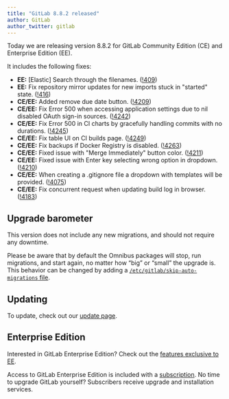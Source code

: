 ```yaml
---
title: "GitLab 8.8.2 released"
author: GitLab
author_twitter: gitlab
---
```


Today we are releasing version 8.8.2 for GitLab Community Edition (CE) and
Enterprise Edition (EE).

It includes the following fixes:

- **EE:** [Elastic] Search through the filenames. ([!409])
- **EE:** Fix repository mirror updates for new imports stuck in "started" state. ([!416])
- **CE/EE:** Added remove due date button. ([!4209])
- **CE/EE:** Fix Error 500 when accessing application settings due to nil disabled OAuth sign-in sources. ([!4242])
- **CE/EE:** Fix Error 500 in CI charts by gracefully handling commits with no durations. ([!4245])
- **CE/EE:** Fix table UI on CI builds page. ([!4249])
- **CE/EE:** Fix backups if Docker Registry is disabled. ([!4263])
- **CE/EE:** Fixed issue with "Merge Immediately" button color. ([!4211])
- **CE/EE:** Fixed issue with Enter key selecting wrong option in dropdown. ([!4210])
- **CE/EE:** When creating a .gitignore file a dropdown with templates will be provided. ([!4075])
- **CE/EE:** Fix concurrent request when updating build log in browser. ([!4183])

[!409]: https://gitlab.com/gitlab-org/gitlab-ee/merge_requests/409
[!416]: https://gitlab.com/gitlab-org/gitlab-ee/merge_requests/416
[!4209]: https://gitlab.com/gitlab-org/gitlab-ce/merge_requests/4209
[!4242]: https://gitlab.com/gitlab-org/gitlab-ce/merge_requests/4242
[!4245]: https://gitlab.com/gitlab-org/gitlab-ce/merge_requests/4245
[!4249]: https://gitlab.com/gitlab-org/gitlab-ce/merge_requests/4249
[!4263]: https://gitlab.com/gitlab-org/gitlab-ce/merge_requests/4263
[!4211]: https://gitlab.com/gitlab-org/gitlab-ce/merge_requests/4211
[!4210]: https://gitlab.com/gitlab-org/gitlab-ce/merge_requests/4210
[!4075]: https://gitlab.com/gitlab-org/gitlab-ce/merge_requests/4075
[!4183]: https://gitlab.com/gitlab-org/gitlab-ce/merge_requests/4183

<!-- more -->

## Upgrade barometer

This version does not include any new migrations, and should not require any
downtime.

Please be aware that by default the Omnibus packages will stop, run migrations,
and start again, no matter how “big” or “small” the upgrade is. This behavior
can be changed by adding a [`/etc/gitlab/skip-auto-migrations`
file](http://doc.gitlab.com/omnibus/update/README.html).

## Updating

To update, check out our [update page](https://about.gitlab.com/update).

## Enterprise Edition

Interested in GitLab Enterprise Edition? Check out the [features exclusive to
EE](https://about.gitlab.com/features/#enterprise).

Access to GitLab Enterprise Edition is included with a [subscription](https://about.gitlab.com/subscription).
No time to upgrade GitLab yourself? Subscribers receive upgrade and installation
services.
